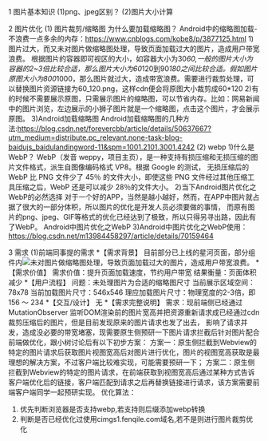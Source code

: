 1 图片基本知识
(1)png、jpeg区别？
(2)图片大小计算

2 图片优化
(1) 图片裁剪/缩略图
为什么要加载缩略图？
Android中的缩略图加载-不浪费一点多余的内存：https://www.cnblogs.com/kobe8/p/3877125.html
1)图片过大，而又未对图片做缩略图处理，导致页面加载过大的图片，造成用户带宽浪费。
根据图片的容器即可视区的大小，如容器大小为30*60,一般的图片大小为容器的2~3倍比较合适，那么图片大小为60*120到90*180之间比较合适。假如图片原图大小为800*1000，那么图片就过大，造成带宽浪费。需要进行裁剪处理，可以替换图片资源链接为60_120.png，这样cdn便会将原图大小裁剪成60*120
2)有的时候不需要展示原图，只需展示图片的缩略图，可以节省内存。比如：网易新闻中的图片浏览，左边展示的小狮子图片就是一个缩略图，点击这个图片，才会展示原图。
3)Android加载缩略图
Android加载缩略图的几种方法:https://blog.csdn.net/forevercbb/article/details/50637667?utm_medium=distribute.pc_relevant.none-task-blog-baidujs_baidulandingword-11&spm=1001.2101.3001.4242
(2) webp
1)什么是 WebP？
WebP（发音 weppy，项目主页），是一种支持有损压缩和无损压缩的图片文件格式，派生自图像编码格式 VP8。根据 Google 的测试，
无损压缩后的 WebP 比 PNG 文件少了 45％ 的文件大小，即使这些 PNG 文件经过其他压缩工具压缩之后，WebP 还是可以减少 28％的文件大小。
2)当下Android图片优化之WebP的必然选择
对于一个好的APP，当然是越小越好，然而，在APP中图片就占据了很大的一部分体积，所以图片的优化是开发人员必须要做的事情，
而原有图片的png、jpeg、GIF等格式的优化已经达到了极致，所以只得另寻出路，因此有了WebP。
Android中图片优化之WebP
3)Android中图片优化之WebP使用：https://blog.csdn.net/m13984458297/article/details/70159464

3 需求
(1)前端同事提的需求
*【需求背景】
目前部分已上线的星河页面，部分组件内<img src="xxx">未对图片做缩略图处理，导致页面加载过大的图片，造成用户带宽浪费。
*【需求价值】
需求价值：提升页面加载速度，节约用户带宽
结果衡量：页面体积减少
*【用户流程】
问题：未处理图片为合适的缩略图尺寸
当前展示区域空间： 78x78
当前加载图片尺寸：546x546
理应加载图片尺寸：物理宽度的2-3倍，即 156 ～ 234
*【交互/设计】
无
*【需求完整说明】
需求：现前端侧已经通过 MutationObserver 监听DOM渲染前的图片宽高并把资源重新请求成已经通过cdn裁剪压缩后的图片，但是目前发现原来的图片请求也发了出去，
影响了请求并发，造成没必要的带宽堵塞，现需要原生侧预研一下图片请求拦截后针对图片配合前端做优化，跟小树讨论后有以下初步方案：
方案一：原生侧拦截到Webview的特定的图片请求后获取图片视图宽高后对图片进行优化，图片的视图宽高获取是最理想的解决方案，不过客户端比较难实现，可能需要预研一下；
方案二：原生侧拦截到Webview的特定的图片请求，在前端获取到视图宽高后通过某种方式告诉客户端优化后的链接，客户端匹配到请求之后再替换链接进行请求，该方案需要前端客户端同学一起预研实现。
优化算法：
1. 优先判断浏览器是否支持webp,若支持则后缀添加webp转换
2. 判断是否已经优化过使用cimgs1.fenqile.com域名,若不是则进行图片裁剪优化